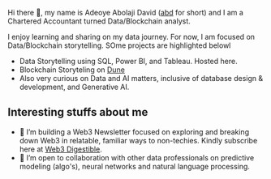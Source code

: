 Hi there 👋, my name is Adeoye Abolaji David ([abd](https://linktr.ee/abd010x) for short) and I am a Chartered Accountant turned Data/Blockchain analyst. 

I enjoy learning and sharing on my data journey. For now, I am focused on Data/Blockchain storytelling. SOme projects are highlighted belowl 
* Data Storytelling using SQL, Power BI, and Tableau. Hosted here.   
* Blockchain Storyteling on [Dune](https://dune.com/abd010x)
* Also very curious on Data and AI matters, inclusive of database design & development, and Generative AI.   


## Interesting stuffs about me
- 🌱 I’m building a Web3 Newsletter focused on exploring and breaking down Web3 in relatable, familiar ways to non-techies. Kindly subscribe here at [Web3 Digestible](https://web3digestible.beehiiv.com/subscribe).
- 💞️ I’m open to collaboration with other data professionals on predictive modeling (algo's), neural networks and natural language processing.

<!---
abd010x/abd01-0x is a ✨ special ✨ repository because its `README.md` (this file) appears on your GitHub profile.
You can click the Preview link to take a look at your changes.
--->
